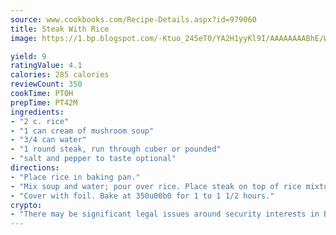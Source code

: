 ```yaml
---
source: www.cookbooks.com/Recipe-Details.aspx?id=979060
title: Steak With Rice
image: https://1.bp.blogspot.com/-Ktuo_245eT0/YA2H1yyKl9I/AAAAAAAABhE/WMoqSq2tWOcgMkPaLYZ-49h8pVDUUwFCQCLcBGAsYHQ/s307/5.png

yield: 9
ratingValue: 4.1
calories: 285 calories
reviewCount: 350
cookTime: PT0H
prepTime: PT42M
ingredients:
- "2 c. rice"
- "1 can cream of mushroom soup"
- "3/4 can water"
- "1 round steak, run through cuber or pounded"
- "salt and pepper to taste optional"
directions:
- "Place rice in baking pan."
- "Mix soup and water; pour over rice. Place steak on top of rice mixture. Salt and pepper may be sprinkled over steak."
- "Cover with foil. Bake at 350u00b0 for 1 to 1 1/2 hours."
crypto:
- "There may be significant legal issues around security interests in Bitcoin."
---
```

